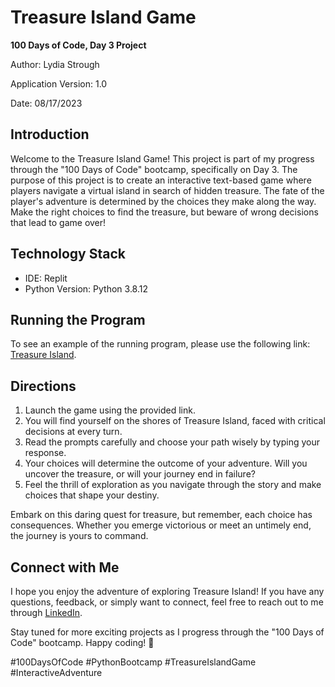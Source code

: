 # Treasure Island Game

**100 Days of Code, Day 3 Project**

Author: Lydia Strough

Application Version: 1.0

Date: 08/17/2023

## Introduction

Welcome to the Treasure Island Game! This project is part of my progress through the "100 Days of Code" bootcamp, specifically on Day 3. The purpose of this project is to create an interactive text-based game where players navigate a virtual island in search of hidden treasure. The fate of the player's adventure is determined by the choices they make along the way. Make the right choices to find the treasure, but beware of wrong decisions that lead to game over!

## Technology Stack

- IDE: Replit
- Python Version: Python 3.8.12

## Running the Program

To see an example of the running program, please use the following link: [Treasure Island](https://replit.com/@appbrewery/treasure-island-end).

## Directions

1. Launch the game using the provided link.
2. You will find yourself on the shores of Treasure Island, faced with critical decisions at every turn.
3. Read the prompts carefully and choose your path wisely by typing your response.
4. Your choices will determine the outcome of your adventure. Will you uncover the treasure, or will your journey end in failure?
5. Feel the thrill of exploration as you navigate through the story and make choices that shape your destiny.

Embark on this daring quest for treasure, but remember, each choice has consequences. Whether you emerge victorious or meet an untimely end, the journey is yours to command.

## Connect with Me

I hope you enjoy the adventure of exploring Treasure Island! If you have any questions, feedback, or simply want to connect, feel free to reach out to me through [LinkedIn](https://www.linkedin.com/in/lydia-strough/).

Stay tuned for more exciting projects as I progress through the "100 Days of Code" bootcamp. Happy coding! 🚀

#100DaysOfCode #PythonBootcamp #TreasureIslandGame #InteractiveAdventure
